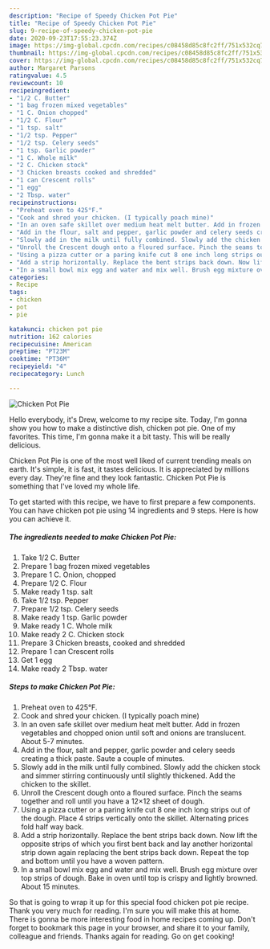 ```yaml
---
description: "Recipe of Speedy Chicken Pot Pie"
title: "Recipe of Speedy Chicken Pot Pie"
slug: 9-recipe-of-speedy-chicken-pot-pie
date: 2020-09-23T17:55:23.374Z
image: https://img-global.cpcdn.com/recipes/c08458d85c8fc2ff/751x532cq70/chicken-pot-pie-recipe-main-photo.jpg
thumbnail: https://img-global.cpcdn.com/recipes/c08458d85c8fc2ff/751x532cq70/chicken-pot-pie-recipe-main-photo.jpg
cover: https://img-global.cpcdn.com/recipes/c08458d85c8fc2ff/751x532cq70/chicken-pot-pie-recipe-main-photo.jpg
author: Margaret Parsons
ratingvalue: 4.5
reviewcount: 10
recipeingredient:
- "1/2 C. Butter"
- "1 bag frozen mixed vegetables"
- "1 C. Onion chopped"
- "1/2 C. Flour"
- "1 tsp. salt"
- "1/2 tsp. Pepper"
- "1/2 tsp. Celery seeds"
- "1 tsp. Garlic powder"
- "1 C. Whole milk"
- "2 C. Chicken stock"
- "3 Chicken breasts cooked and shredded"
- "1 can Crescent rolls"
- "1 egg"
- "2 Tbsp. water"
recipeinstructions:
- "Preheat oven to 425°F."
- "Cook and shred your chicken. (I typically poach mine)"
- "In an oven safe skillet over medium heat melt butter. Add in frozen vegetables and chopped onion until soft and onions are translucent. About 5-7 minutes."
- "Add in the flour, salt and pepper, garlic powder and celery seeds creating a thick paste. Saute a couple of minutes."
- "Slowly add in the milk until fully combined. Slowly add the chicken stock and simmer stirring continuously until slightly thickened. Add the chicken to the skillet."
- "Unroll the Crescent dough onto a floured surface. Pinch the seams together and roll until you have a 12×12 sheet of dough."
- "Using a pizza cutter or a paring knife cut 8 one inch long strips out of the dough. Place 4 strips vertically onto the skillet. Alternating prices fold half way back."
- "Add a strip horizontally. Replace the bent strips back down. Now lift the opposite strips of which you first bent back and lay another horizontal strip down again replacing the bent strips back down. Repeat the top and bottom until you have a woven pattern."
- "In a small bowl mix egg and water and mix well. Brush egg mixture over top strips of dough. Bake in oven until top is crispy and lightly browned. About 15 minutes."
categories:
- Recipe
tags:
- chicken
- pot
- pie

katakunci: chicken pot pie 
nutrition: 162 calories
recipecuisine: American
preptime: "PT23M"
cooktime: "PT36M"
recipeyield: "4"
recipecategory: Lunch

---
```



![Chicken Pot Pie](https://img-global.cpcdn.com/recipes/c08458d85c8fc2ff/751x532cq70/chicken-pot-pie-recipe-main-photo.jpg)

Hello everybody, it's Drew, welcome to my recipe site. Today, I'm gonna show you how to make a distinctive dish, chicken pot pie. One of my favorites. This time, I'm gonna make it a bit tasty. This will be really delicious.



Chicken Pot Pie is one of the most well liked of current trending meals on earth. It's simple, it is fast, it tastes delicious. It is appreciated by millions every day. They're fine and they look fantastic. Chicken Pot Pie is something that I've loved my whole life.


To get started with this recipe, we have to first prepare a few components. You can have chicken pot pie using 14 ingredients and 9 steps. Here is how you can achieve it.

<!--inarticleads1-->

##### The ingredients needed to make Chicken Pot Pie:

1. Take 1/2 C. Butter
1. Prepare 1 bag frozen mixed vegetables
1. Prepare 1 C. Onion, chopped
1. Prepare 1/2 C. Flour
1. Make ready 1 tsp. salt
1. Take 1/2 tsp. Pepper
1. Prepare 1/2 tsp. Celery seeds
1. Make ready 1 tsp. Garlic powder
1. Make ready 1 C. Whole milk
1. Make ready 2 C. Chicken stock
1. Prepare 3 Chicken breasts, cooked and shredded
1. Prepare 1 can Crescent rolls
1. Get 1 egg
1. Make ready 2 Tbsp. water




<!--inarticleads2-->

##### Steps to make Chicken Pot Pie:

1. Preheat oven to 425°F.
1. Cook and shred your chicken. (I typically poach mine)
1. In an oven safe skillet over medium heat melt butter. Add in frozen vegetables and chopped onion until soft and onions are translucent. About 5-7 minutes.
1. Add in the flour, salt and pepper, garlic powder and celery seeds creating a thick paste. Saute a couple of minutes.
1. Slowly add in the milk until fully combined. Slowly add the chicken stock and simmer stirring continuously until slightly thickened. Add the chicken to the skillet.
1. Unroll the Crescent dough onto a floured surface. Pinch the seams together and roll until you have a 12×12 sheet of dough.
1. Using a pizza cutter or a paring knife cut 8 one inch long strips out of the dough. Place 4 strips vertically onto the skillet. Alternating prices fold half way back.
1. Add a strip horizontally. Replace the bent strips back down. Now lift the opposite strips of which you first bent back and lay another horizontal strip down again replacing the bent strips back down. Repeat the top and bottom until you have a woven pattern.
1. In a small bowl mix egg and water and mix well. Brush egg mixture over top strips of dough. Bake in oven until top is crispy and lightly browned. About 15 minutes.




So that is going to wrap it up for this special food chicken pot pie recipe. Thank you very much for reading. I'm sure you will make this at home. There is gonna be more interesting food in home recipes coming up. Don't forget to bookmark this page in your browser, and share it to your family, colleague and friends. Thanks again for reading. Go on get cooking!

